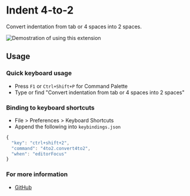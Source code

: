 # Indent 4-to-2

Convert indentation from tab or 4 spaces into 2 spaces.

![Demostration of using this extension](https://raw.githubusercontent.com/compulim/vscode-indent-4to2/master/demo.gif)

## Usage

### Quick keyboard usage

* Press `F1` or `Ctrl+Shift+P` for Command Palette
* Type or find "Convert indentation from tab or 4 spaces into 2 spaces"

### Binding to keyboard shortcuts

* File > Preferences > Keyboard Shortcuts
* Append the following into `keybindings.json`

```js
{
  "key": "ctrl+shift+2",
  "command": "4to2.convert4to2",
  "when": "editorFocus"
}
```

### For more information
* [GitHub](https://github.com/compulim/vscode-4to2/)

